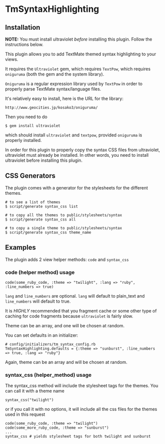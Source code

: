 # TmSyntaxHighlighting

## Installation

**NOTE:** You must install ultraviolet *before* installing this plugin. Follow the instructions below.

This plugin allows you to add TextMate themed syntax highlighting to your views.

It requires the `Ultraviolet` gem, which requires `TextPow`, which requires `oniguruma` (both the gem and the system library).

`Oniguruma` is a regular expression library used by `TextPow` in order to properly parse TextMate syntax/language files.

It's relatively easy to install, here is the URL for the library:

    http://www.geocities.jp/kosako3/oniguruma/

Then you need to do

    $ gem install ultraviolet

which should install `ultraviolet` and `textpow`, provided `oniguruma` is properly installed.

In order for this plugin to properly copy the syntax CSS files from ultraviolet, ultraviolet must already be installed. In other words, you need to install ultraviolet before installing this plugin.

## CSS Generators

The plugin comes with a generator for the stylesheets for the different themes.

    # to see a list of themes
    $ script/generate syntax_css list

    # to copy all the themes to public/stylesheets/syntax
    $ script/generate syntax_css all

    # to copy a single theme to public/stylesheets/syntax
    $ script/generate syntax_css theme_name

## Examples

The plugin adds 2 view helper methods: `code` and `syntax_css`

### code (helper method) usage

    code(some_ruby_code, :theme => "twilight", :lang => "ruby", :line_numbers => true)

`lang` and `line_numbers` are optional. `lang` will default to plain_text and `line_numbers` will default to true.

It is *HIGHLY* recommended that you fragment cache or some other type of caching for code fragments because `ultraviolet` is fairly slow.

Theme can be an array, and one will be chosen at random.

You can set defaults in an initializer:

    # config/initializers/tm_syntax_config.rb
    TmSyntaxHighlighting.defaults = {:theme => "sunburst", :line_numbers => true, :lang => "ruby"}

Again, theme can be an array and will be chosen at random.


### syntax_css (helper_method) usage

The syntax_css method will include the stylesheet tags for the themes. You can call it with a theme name

    syntax_css("twilight")

or if you call it with no options, it will include all the css files for the themes used in this request

    code(some_ruby_code, :theme => "twilight")
    code(some_more_ruby_code, :theme => "sunburst")
    ...
    syntax_css # yields stylesheet tags for both twilight and sunburst
